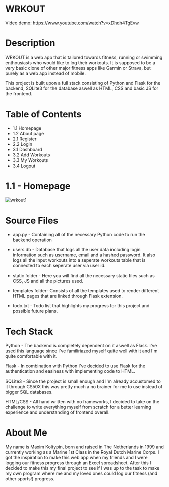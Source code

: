 # WRKOUT  
Video demo: https://www.youtube.com/watch?v=xDhdh4TgEvw

# Description

WRKOUT is a web app that is tailored towards fitness, running or swimming enthousiasts who would like to log their workouts.
It is supposed to be a very basic clone of other major fitness apps like Garmin or Strava, but purely as a web app instead of mobile.

This project is built upon a full stack consisting of Python and Flask for the backend, SQLite3 for the database aswell as HTML, CSS and basic JS for the frontend.

# Table of Contents
  - 1.1  Homepage
  - 1.2  About page
  - 2.1  Register
  - 2.2  Login
  - 3.1  Dashboard
  - 3.2  Add Workouts
  - 3.3  My Workouts
  - 3.4  Logout

# 1.1 - Homepage
![wrkout1](https://github.com/MaxK9999/Final-project-CS50X/assets/129183382/af06d48e-a400-4092-a697-071b8274ed48)























# Source Files

- app.py - Containing all of the necessary Python code to run the backend operation

- users.db - Database that logs all the user data including login information such as username, email and a hashed password. It also logs all the input workouts into a seperate workouts table that is connected to each seperate user via user id.

- static folder - Here you will find all the necessary static files such as CSS, JS and all the pictures used.
  
- templates folder- Consists of all the templates used to render different HTML pages that are linked through Flask extension.
  
- todo.txt - Todo list that highlights my progress for this project and possible future plans.

# Tech Stack

Python - The backend is completely dependent on it aswell as Flask. I've used this language since I've familiriazed myself quite well with it and I'm quite comfortable with it.

Flask - In combination with Python I've decided to use Flask for the authentication and easiness with implementing code to HTML. 

SQLite3 - Since the project is small enough and I'm already accustomed to it through CS50X this was pretty much a no brainer for me to use instead of bigger SQL databases.

HTML/CSS - All hand written with no frameworks, I decided to take on the challenge to write everything myself from scratch for a better learning experience and understanding of frontend overall.


# About Me

My name is Maxim Koltypin, born and raised in The Netherlands in 1999 and currently working as a Marine 1st Class in the Royal Dutch Marine Corps.
I got the inspiration to make this web app when my friends and I were logging our fitness progress through an Excel spreadsheet. After this I decided to make this my final project to see if I was up to the task to make my own program where me and my loved ones could log our fitness (and other sports!) progress.
